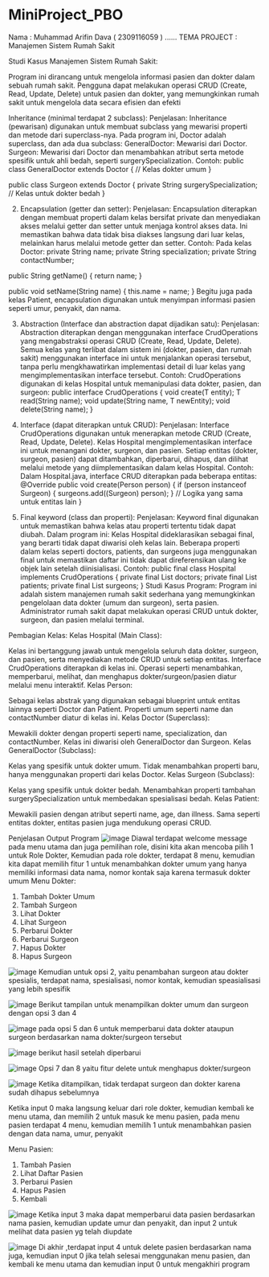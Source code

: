 # MiniProject_PBO
Nama : Muhammad Arifin Dava ( 2309116059 ) ...... TEMA PROJECT : Manajemen Sistem Rumah Sakit


Studi Kasus Manajemen Sistem Rumah Sakit:

Program ini dirancang untuk mengelola informasi pasien dan dokter dalam sebuah rumah sakit.
Pengguna dapat melakukan operasi CRUD (Create, Read, Update, Delete) untuk pasien dan dokter, yang memungkinkan rumah sakit untuk mengelola data secara efisien dan efekti

Inheritance (minimal terdapat 2 subclass):
Penjelasan: Inheritance (pewarisan) digunakan untuk membuat subclass yang mewarisi properti dan metode dari superclass-nya. Pada program ini, Doctor adalah superclass, dan ada dua subclass:
GeneralDoctor: Mewarisi dari Doctor.
Surgeon: Mewarisi dari Doctor dan menambahkan atribut serta metode spesifik untuk ahli bedah, seperti surgerySpecialization.
Contoh:
public class GeneralDoctor extends Doctor {
    // Kelas dokter umum
}

public class Surgeon extends Doctor {
    private String surgerySpecialization;
    // Kelas untuk dokter bedah
}

2. Encapsulation (getter dan setter):
Penjelasan: Encapsulation diterapkan dengan membuat properti dalam kelas bersifat private dan menyediakan akses melalui getter dan setter untuk menjaga kontrol akses data. Ini memastikan bahwa data tidak bisa diakses langsung dari luar kelas, melainkan harus melalui metode getter dan setter.
Contoh:
Pada kelas Doctor:
private String name;
private String specialization;
private String contactNumber;

public String getName() {
    return name;
}

public void setName(String name) {
    this.name = name;
}
Begitu juga pada kelas Patient, encapsulation digunakan untuk menyimpan informasi pasien seperti umur, penyakit, dan nama.

3. Abstraction (Interface dan abstraction dapat dijadikan satu):
Penjelasan: Abstraction diterapkan dengan menggunakan interface CrudOperations yang mengabstraksi operasi CRUD (Create, Read, Update, Delete). Semua kelas yang terlibat dalam sistem ini (dokter, pasien, dan rumah sakit) menggunakan interface ini untuk menjalankan operasi tersebut, tanpa perlu mengkhawatirkan implementasi detail di luar kelas yang mengimplementasikan interface tersebut.
Contoh:
CrudOperations<Person> digunakan di kelas Hospital untuk memanipulasi data dokter, pasien, dan surgeon:
public interface CrudOperations<T> {
    void create(T entity);
    T read(String name);
    void update(String name, T newEntity);
    void delete(String name);
}

4. Interface (dapat diterapkan untuk CRUD):
Penjelasan: Interface CrudOperations digunakan untuk menerapkan metode CRUD (Create, Read, Update, Delete). Kelas Hospital mengimplementasikan interface ini untuk menangani dokter, surgeon, dan pasien. Setiap entitas (dokter, surgeon, pasien) dapat ditambahkan, diperbarui, dihapus, dan dilihat melalui metode yang diimplementasikan dalam kelas Hospital.
Contoh:
Dalam Hospital.java, interface CRUD diterapkan pada beberapa entitas:
@Override
public void create(Person person) {
    if (person instanceof Surgeon) {
        surgeons.add((Surgeon) person);
    }
    // Logika yang sama untuk entitas lain
}

5. Final keyword (class dan properti):
Penjelasan: Keyword final digunakan untuk memastikan bahwa kelas atau properti tertentu tidak dapat diubah. Dalam program ini:
Kelas Hospital dideklarasikan sebagai final, yang berarti tidak dapat diwarisi oleh kelas lain.
Beberapa properti dalam kelas seperti doctors, patients, dan surgeons juga menggunakan final untuk memastikan daftar ini tidak dapat direferensikan ulang ke objek lain setelah diinisialisasi.
Contoh:
public final class Hospital implements CrudOperations<Person> {
    private final List<Doctor> doctors;
    private final List<Patient> patients;
    private final List<Surgeon> surgeons;
}
Studi Kasus Program:
Program ini adalah sistem manajemen rumah sakit sederhana yang memungkinkan pengelolaan data dokter (umum dan surgeon), serta pasien. Administrator rumah sakit dapat melakukan operasi CRUD untuk dokter, surgeon, dan pasien melalui terminal.

Pembagian Kelas:
Kelas Hospital (Main Class):

Kelas ini bertanggung jawab untuk mengelola seluruh data dokter, surgeon, dan pasien, serta menyediakan metode CRUD untuk setiap entitas. Interface CrudOperations diterapkan di kelas ini.
Operasi seperti menambahkan, memperbarui, melihat, dan menghapus dokter/surgeon/pasien diatur melalui menu interaktif.
Kelas Person:

Sebagai kelas abstrak yang digunakan sebagai blueprint untuk entitas lainnya seperti Doctor dan Patient.
Properti umum seperti name dan contactNumber diatur di kelas ini.
Kelas Doctor (Superclass):

Mewakili dokter dengan properti seperti name, specialization, dan contactNumber. Kelas ini diwarisi oleh GeneralDoctor dan Surgeon.
Kelas GeneralDoctor (Subclass):

Kelas yang spesifik untuk dokter umum. Tidak menambahkan properti baru, hanya menggunakan properti dari kelas Doctor.
Kelas Surgeon (Subclass):

Kelas yang spesifik untuk dokter bedah. Menambahkan properti tambahan surgerySpecialization untuk membedakan spesialisasi bedah.
Kelas Patient:

Mewakili pasien dengan atribut seperti name, age, dan illness. Sama seperti entitas dokter, entitas pasien juga mendukung operasi CRUD.


Penjelasan Output Program
![image](https://github.com/user-attachments/assets/4ba41075-966a-48ca-8c3f-5f45a7b2d0e1)
Diawal terdapat welcome message pada menu utama dan juga pemilihan role, disini kita akan mencoba pilih 1 untuk Role Dokter, 
Kemudian pada role dokter, terdapat 8 menu, kemudian kita dapat memilih fitur 1 untuk menambahkan dokter umum yang hanya memiliki informasi data nama, nomor kontak saja karena termasuk dokter umum
Menu Dokter:
1. Tambah Dokter Umum
2. Tambah Surgeon
3. Lihat Dokter
4. Lihat Surgeon
5. Perbarui Dokter
6. Perbarui Surgeon
7. Hapus Dokter
8. Hapus Surgeon


![image](https://github.com/user-attachments/assets/f64e3cef-4638-4ed2-b300-f693e8c8b767)
Kemudian untuk opsi 2, yaitu penambahan surgeon atau dokter spesialis, terdapat nama, spesialisasi, nomor kontak, kemudian speasialisasi yang lebih spesifik

![image](https://github.com/user-attachments/assets/719752c7-dcf9-4a01-bef5-5e2d85973927)
Berikut tampilan untuk menampilkan dokter umum dan surgeon dengan opsi 3 dan 4

![image](https://github.com/user-attachments/assets/a804133a-edf3-434e-8389-7af995909fe0)
pada opsi 5 dan 6 untuk memperbarui data dokter ataupun surgeon berdasarkan nama dokter/surgeon tersebut

![image](https://github.com/user-attachments/assets/11c6def2-af77-4686-b219-5d94cc9903f2)
berikut hasil setelah diperbarui

![image](https://github.com/user-attachments/assets/8b9a7f24-d955-4bfa-8d16-cfcc5a392fc1)
Opsi 7 dan 8 yaitu fitur delete untuk menghapus dokter/surgeon

![image](https://github.com/user-attachments/assets/51f21ce7-d682-41bf-b2bd-7eb2fadf0f1a)
Ketika ditampilkan, tidak terdapat surgeon dan dokter karena sudah dihapus sebelumnya

Ketika input 0 maka langsung keluar dari role dokter, kemudian kembali ke menu utama, dan memilih 2 untuk masuk ke menu pasien, pada menu pasien terdapat 4 menu, kemudian memilih 1 untuk menambahkan pasien dengan data nama, umur, penyakit

Menu Pasien:
1. Tambah Pasien
2. Lihat Daftar Pasien
3. Perbarui Pasien
4. Hapus Pasien
0. Kembali

![image](https://github.com/user-attachments/assets/4ca2a0c5-96df-4d80-8be6-9b1fdadee83d)
Ketika input 3 maka dapat memperbarui data pasien berdasarkan nama pasien, kemudian update umur dan penyakit, dan input 2 untuk melihat data pasien yg telah diupdate

![image](https://github.com/user-attachments/assets/c47ac999-f125-4ec6-9e32-25137cdac245)
Di akhir ,terdapat input 4 untuk delete pasien berdasarkan nama juga, kemudian input 0 jika telah selesai menggunakan menu pasien, dan kembali ke menu utama dan kemudian input 0 untuk mengakhiri program
